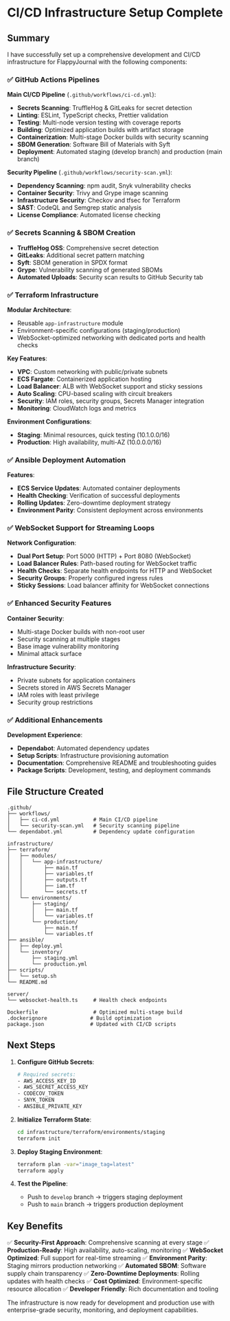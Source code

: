 # CI/CD Infrastructure Setup Complete

## Summary

I have successfully set up a comprehensive development and CI/CD infrastructure for FlappyJournal with the following components:

### ✅ GitHub Actions Pipelines

**Main CI/CD Pipeline** (`.github/workflows/ci-cd.yml`):
- **Secrets Scanning**: TruffleHog & GitLeaks for secret detection
- **Linting**: ESLint, TypeScript checks, Prettier validation
- **Testing**: Multi-node version testing with coverage reports
- **Building**: Optimized application builds with artifact storage
- **Containerization**: Multi-stage Docker builds with security scanning
- **SBOM Generation**: Software Bill of Materials with Syft
- **Deployment**: Automated staging (develop branch) and production (main branch)

**Security Pipeline** (`.github/workflows/security-scan.yml`):
- **Dependency Scanning**: npm audit, Snyk vulnerability checks
- **Container Security**: Trivy and Grype image scanning
- **Infrastructure Security**: Checkov and tfsec for Terraform
- **SAST**: CodeQL and Semgrep static analysis
- **License Compliance**: Automated license checking

### ✅ Secrets Scanning & SBOM Creation

- **TruffleHog OSS**: Comprehensive secret detection
- **GitLeaks**: Additional secret pattern matching
- **Syft**: SBOM generation in SPDX format
- **Grype**: Vulnerability scanning of generated SBOMs
- **Automated Uploads**: Security scan results to GitHub Security tab

### ✅ Terraform Infrastructure

**Modular Architecture**:
- Reusable `app-infrastructure` module
- Environment-specific configurations (staging/production)
- WebSocket-optimized networking with dedicated ports and health checks

**Key Features**:
- **VPC**: Custom networking with public/private subnets
- **ECS Fargate**: Containerized application hosting
- **Load Balancer**: ALB with WebSocket support and sticky sessions
- **Auto Scaling**: CPU-based scaling with circuit breakers
- **Security**: IAM roles, security groups, Secrets Manager integration
- **Monitoring**: CloudWatch logs and metrics

**Environment Configurations**:
- **Staging**: Minimal resources, quick testing (10.1.0.0/16)
- **Production**: High availability, multi-AZ (10.0.0.0/16)

### ✅ Ansible Deployment Automation

**Features**:
- **ECS Service Updates**: Automated container deployments
- **Health Checking**: Verification of successful deployments
- **Rolling Updates**: Zero-downtime deployment strategy
- **Environment Parity**: Consistent deployment across environments

### ✅ WebSocket Support for Streaming Loops

**Network Configuration**:
- **Dual Port Setup**: Port 5000 (HTTP) + Port 8080 (WebSocket)
- **Load Balancer Rules**: Path-based routing for WebSocket traffic
- **Health Checks**: Separate health endpoints for HTTP and WebSocket
- **Security Groups**: Properly configured ingress rules
- **Sticky Sessions**: Load balancer affinity for WebSocket connections

### ✅ Enhanced Security Features

**Container Security**:
- Multi-stage Docker builds with non-root user
- Security scanning at multiple stages
- Base image vulnerability monitoring
- Minimal attack surface

**Infrastructure Security**:
- Private subnets for application containers
- Secrets stored in AWS Secrets Manager
- IAM roles with least privilege
- Security group restrictions

### ✅ Additional Enhancements

**Development Experience**:
- **Dependabot**: Automated dependency updates
- **Setup Scripts**: Infrastructure provisioning automation
- **Documentation**: Comprehensive README and troubleshooting guides
- **Package Scripts**: Development, testing, and deployment commands

## File Structure Created

```
.github/
├── workflows/
│   ├── ci-cd.yml           # Main CI/CD pipeline
│   └── security-scan.yml   # Security scanning pipeline
└── dependabot.yml          # Dependency update configuration

infrastructure/
├── terraform/
│   ├── modules/
│   │   └── app-infrastructure/
│   │       ├── main.tf
│   │       ├── variables.tf
│   │       ├── outputs.tf
│   │       ├── iam.tf
│   │       └── secrets.tf
│   └── environments/
│       ├── staging/
│       │   ├── main.tf
│       │   └── variables.tf
│       └── production/
│           ├── main.tf
│           └── variables.tf
├── ansible/
│   ├── deploy.yml
│   └── inventory/
│       ├── staging.yml
│       └── production.yml
├── scripts/
│   └── setup.sh
└── README.md

server/
└── websocket-health.ts     # Health check endpoints

Dockerfile                  # Optimized multi-stage build
.dockerignore              # Build optimization
package.json               # Updated with CI/CD scripts
```

## Next Steps

1. **Configure GitHub Secrets**:
   ```bash
   # Required secrets:
   - AWS_ACCESS_KEY_ID
   - AWS_SECRET_ACCESS_KEY
   - CODECOV_TOKEN
   - SNYK_TOKEN
   - ANSIBLE_PRIVATE_KEY
   ```

2. **Initialize Terraform State**:
   ```bash
   cd infrastructure/terraform/environments/staging
   terraform init
   ```

3. **Deploy Staging Environment**:
   ```bash
   terraform plan -var="image_tag=latest"
   terraform apply
   ```

4. **Test the Pipeline**:
   - Push to `develop` branch → triggers staging deployment
   - Push to `main` branch → triggers production deployment

## Key Benefits

✅ **Security-First Approach**: Comprehensive scanning at every stage
✅ **Production-Ready**: High availability, auto-scaling, monitoring
✅ **WebSocket Optimized**: Full support for real-time streaming
✅ **Environment Parity**: Staging mirrors production networking
✅ **Automated SBOM**: Software supply chain transparency
✅ **Zero-Downtime Deployments**: Rolling updates with health checks
✅ **Cost Optimized**: Environment-specific resource allocation
✅ **Developer Friendly**: Rich documentation and tooling

The infrastructure is now ready for development and production use with enterprise-grade security, monitoring, and deployment capabilities.
